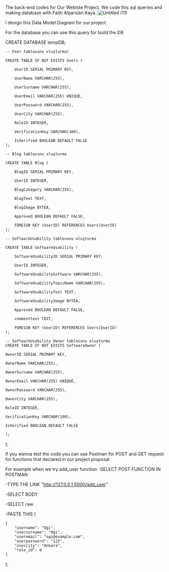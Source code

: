 The back-end codes for Our Webiste Project. We code this sql queries and making database with Fatih Alparslan Kaya. 
![Untitled (11)](https://github.com/Ogi-Z/ProjectBackend/assets/59333212/51540350-55b3-457d-96af-fef309a5a47f)

I design this Data Model Diagram for our project

For the database you can use this query for build the DB

CREATE DATABASE tempDB;

    -- User tablosunu oluşturma(

    CREATE TABLE IF NOT EXISTS Users (

        UserID SERIAL PRIMARY KEY,
    
        UserName VARCHAR(255),
    
        UserSurname VARCHAR(255),
    
        UserEmail VARCHAR(255) UNIQUE,
    
        UserPassword VARCHAR(255),
    
        UserCity VARCHAR(255),
    
        RoleID INTEGER,
    
        VerificationKey VARCHAR(100),
    
        IsVerified BOOLEAN DEFAULT FALSE
    );

    -- Blog tablosunu oluşturma

    CREATE TABLE Blog (

        BlogID SERIAL PRIMARY KEY,

        UserID INTEGER,
    
        BlogCategory VARCHAR(255),
    
        BlogText TEXT,

        BlogImage BYTEA,

        Approved BOOLEAN DEFAULT FALSE,
    
        FOREIGN KEY (UserID) REFERENCES Users(UserID)
    );

    -- SoftwareUsability tablosunu oluşturma

    CREATE TABLE SoftwareUsability (

        SoftwareUsabilityID SERIAL PRIMARY KEY,
    
        UserID INTEGER,

        SoftwareUsabilitySoftware VARCHAR(255),

        SoftwareUsabilityTopicName VARCHAR(255),

        SoftwareUsabilityText TEXT,

        SoftwareUsabilityImage BYTEA,

	    Approved BOOLEAN DEFAULT FALSE,

	    commenttext TEXT,
 
        FOREIGN KEY (UserID) REFERENCES Users(UserID)
    );

    -- SoftwareUsability Owner tablosunu oluşturma
    CREATE TABLE IF NOT EXISTS SoftwareOwner (

    OwnerID SERIAL PRIMARY KEY,

    OwnerName VARCHAR(255),
    
    OwnerSurname VARCHAR(255),
    
    OwnerEmail VARCHAR(255) UNIQUE,
    
    OwnerPassword VARCHAR(255),
    
    OwnerCity VARCHAR(255),
    
    RoleID INTEGER,
    
    VerificationKey VARCHAR(100),
    
    IsVerified BOOLEAN DEFAULT FALSE

    );

);

If you wanna test the code you can use Postman for POST and GET request for functions that declared in our project proposal

For example when we try add_user function
-SELECT POST FUNCTION IN POSTMAN 

-TYPE THE LINK "http://127.0.0.1:5000/add_user"

-SELECT BODY

-SELECT raw

-PASTE THIS
(

    {
        "username": "Ogi",
        "usersurname": "Ogi",
        "useremail": "ogi@example.com",
        "userpassword": "123",
        "usercity": "Ankara",
        "role_id": 0
    }

);
